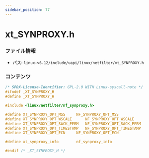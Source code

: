 ```yaml
---
sidebar_position: 77
---
```

# xt_SYNPROXY.h

### ファイル情報

- パス: `linux-v6.12/include/uapi/linux/netfilter/xt_SYNPROXY.h`

### コンテンツ

```h
/* SPDX-License-Identifier: GPL-2.0 WITH Linux-syscall-note */
#ifndef _XT_SYNPROXY_H
#define _XT_SYNPROXY_H

#include <linux/netfilter/nf_synproxy.h>

#define XT_SYNPROXY_OPT_MSS		NF_SYNPROXY_OPT_MSS
#define XT_SYNPROXY_OPT_WSCALE		NF_SYNPROXY_OPT_WSCALE
#define XT_SYNPROXY_OPT_SACK_PERM	NF_SYNPROXY_OPT_SACK_PERM
#define XT_SYNPROXY_OPT_TIMESTAMP	NF_SYNPROXY_OPT_TIMESTAMP
#define XT_SYNPROXY_OPT_ECN		NF_SYNPROXY_OPT_ECN

#define xt_synproxy_info		nf_synproxy_info

#endif /* _XT_SYNPROXY_H */

```
